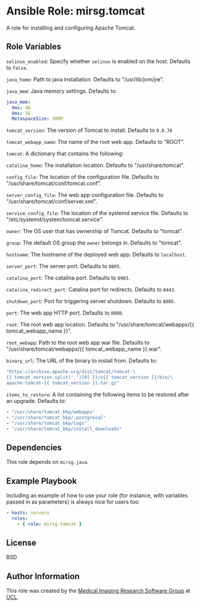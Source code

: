# Ansible Role: mirsg.tomcat

A role for installing and configuring Apache Tomcat.

## Role Variables

`selinux_enabled`: Specify whether `selinux` is enabled on the host. Defaults to
`false`.

`java_home`: Path to java installation. Defaults to "/usr/lib/jvm/jre".

`java_mem`: Java memory settings. Defaults to:

```yaml
java_mem:
  Xms: 4G
  Xmx: 5G
  MetaspaceSize: 300M
```

`tomcat_version`: The version of Tomcat to install. Defaults to `9.0.76`

`tomcat_webapp_name`: The name of the root web app. Defaults to "ROOT".

`tomcat`: A dictionary that contains the following:

`catalina_home`: The installation location. Defaults to "/usr/share/tomcat".

`config_file`: The location of the configuration file. Defaults to
"/usr/share/tomcat/conf/tomcat.conf".

`server_config_file`: The web app configuration file. Defaults to
"/usr/share/tomcat/conf/server.xml".

`service_config_file`: The location of the systemd service file. Defaults to
"/etc/systemd/system/tomcat.service".

`owner`: The OS user that has ownership of Tomcat. Defaults to "tomcat".

`group`: The default OS group the `owner` belongs in. Defaults to "tomcat".

`hostname`: The hostname of the deployed web app. Defaults to `localhost`.

`server_port`: The server port. Defaults to `8005`.

`catalina_port`: The catalina port. Defaults to `8983`.

`catalina_redirect_port`: Catalina port for redirects. Defaults to `8443`.

`shutdown_port`: Port for triggering server shutdown. Defaults to `8005`.

`port`: The web app HTTP port. Defaults to `8080`.

`root`: The root web app location. Defaults to "/usr/share/tomcat/webapps/{{
tomcat_webapp_name }}".

`root_webapp`: Path to the root web app war file. Defaults to
"/usr/share/tomcat/webapps/{{ tomcat_webapp_name }}.war".

`binary_url`: The URL of the binary to install from. Defaults to:

```yaml
"https://archive.apache.org/dist/tomcat/tomcat-\
{{ tomcat_version.split('.')[0] }}/v{{ tomcat_version }}/bin/\
apache-tomcat-{{ tomcat_version }}.tar.gz"
```

`items_to_restore`: A list containing the following items to be restored after
an upgrade. Defaults to:

```yaml
- "/usr/share/tomcat_bkp/webapps"
- "/usr/share/tomcat_bkp/.postgresql"
- "/usr/share/tomcat_bkp/logs"
- "/usr/share/tomcat_bkp/install_downloads"
```

## Dependencies

This role depends on `mirsg.java`.

## Example Playbook

Including an example of how to use your role (for instance, with variables
passed in as parameters) is always nice for users too:

```yaml
- hosts: servers
  roles:
    - { role: mirsg.tomcat }
```

## License

BSD

## Author Information

This role was created by the [Medical Imaging Research Software
Group](https://www.ucl.ac.uk/advanced-research-computing/expertise/research-software-development/medical-imaging-research-software-group)
at [UCL](https://www.ucl.ac.uk/).
